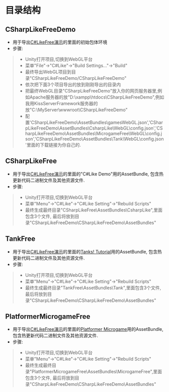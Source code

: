 # 目录结构
## CSharpLikeFreeDemo
-  用于导出[C#LikeFree演示](https://www.csharplike.com/CSharpLikeFreeDemo/index.html)的里面的初始包体环境
- 步骤:
> * Unity打开项目,切换到WebGL平台
> * 菜单"File"->"C#Like"->"Build Settings..."->"Build"
> * 最终导出WebGL项目到目录"CSharpLikeFreeDemo/CSharpLikeFreeDemo"
> * 依次把下面3个项目导出的放到刚刚导出的目录内
> * 把最终WebGL目录"CSharpLikeFreeDemo"放入你的网页服务器里,例如Apache服务器的放"D:\xampp\htdocs\CSharpLikeFreeDemo",例如我用KissServerFramework服务器的放"C:\MyServer\wwwroot\CSharpLikeFreeDemo"
> * 配置'CSharpLikeFreeDemo\AssetBundles\gamesWebGL.json','CSharpLikeFreeDemo\AssetBundles\CsharpLike\WebGL\config.json','CSharpLikeFreeDemo\AssetBundles\MicrogameFree\WebGL\config.json','CSharpLikeFreeDemo\AssetBundles\Tank\WebGL\config.json'里面的下载链接为你自己的.

## CSharpLikeFree
-  用于导出[C#LikeFree演示](https://www.csharplike.com/CSharpLikeFreeDemo/index.html)的里面的"C#Like Demo"用的AssetBundle, 包含热更新代码二进制文件及其他资源文件.
- 步骤:
> * Unity打开项目,切换到WebGL平台
> * 菜单"Menu"->"C#Like"->"C#Like Setting"->"Rebuild Scripts"
> * 最终生成最终目录"CSharpLikeFree\AssetBundles\CsharpLike",里面包含3个文件, 最后将放到目录"CSharpLikeFreeDemo\CSharpLikeFreeDemo\AssetBundles"

## TankFree
-  用于导出[C#LikeFree演示](https://www.csharplike.com/CSharpLikeFreeDemo/index.html)的里面的[Tanks! Tutorial](https://assetstore.unity.com/packages/essentials/tutorial-projects/tanks-tutorial-46209)用的AssetBundle, 包含热更新代码二进制文件及其他资源文件.
- 步骤:
> * Unity打开项目,切换到WebGL平台
> * 菜单"Menu"->"C#Like"->"C#Like Setting"->"Rebuild Scripts"
> * 最终生成最终目录"TankFree\AssetBundles\Tank",里面包含3个文件, 最后将放到目录"CSharpLikeFreeDemo\CSharpLikeFreeDemo\AssetBundles"

## PlatformerMicrogameFree
-  用于导出[C#LikeFree演示](https://www.csharplike.com/CSharpLikeFreeDemo/index.html)的里面的[Platformer Microgame](https://assetstore.unity.com/packages/templates/platformer-microgame-151055)用的AssetBundle, 包含热更新代码二进制文件及其他资源文件.
- 步骤:
> * Unity打开项目,切换到WebGL平台
> * 菜单"Menu"->"C#Like"->"C#Like Setting"->"Rebuild Scripts"
> * 最终生成最终目录"PlatformerMicrogameFree\AssetBundles\MicrogameFree",里面包含3个文件, 最后将放到目录"CSharpLikeFreeDemo\CSharpLikeFreeDemo\AssetBundles"